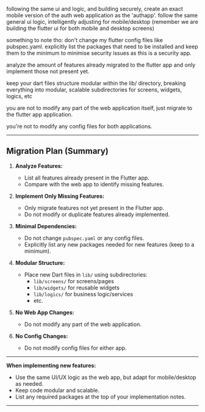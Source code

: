 following the same ui and logic, and building securely, create an exact mobile version of the auth web application as the 'authapp'. follow the same general ui logic, intelligently adjusting for mobile/desktop (remember we are building the flutter ui for both mobile and desktop screens)

something to note tho: don't change my flutter config files like pubspec.yaml. explicitly list the packages that need to be installed and keep them to the minimum to minimise security issues as this is a security app.

analyze the amount of features already migrated to the flutter app and only implement those not present yet.

keep your dart files structure modular within the lib/ directory, breaking everything into modular, scalable subdirectories for screens, widgets, logics, etc

you are not to modify any part of the web application itself, just migrate to the flutter app application.

you're not to modify any config files for both applications.

---

## Migration Plan (Summary)

1. **Analyze Features:**  
   - List all features already present in the Flutter app.
   - Compare with the web app to identify missing features.

2. **Implement Only Missing Features:**  
   - Only migrate features not yet present in the Flutter app.
   - Do not modify or duplicate features already implemented.

3. **Minimal Dependencies:**  
   - Do not change `pubspec.yaml` or any config files.
   - Explicitly list any new packages needed for new features (keep to a minimum).

4. **Modular Structure:**  
   - Place new Dart files in `lib/` using subdirectories:
     - `lib/screens/` for screens/pages
     - `lib/widgets/` for reusable widgets
     - `lib/logics/` for business logic/services
     - etc.

5. **No Web App Changes:**  
   - Do not modify any part of the web application.

6. **No Config Changes:**  
   - Do not modify config files for either app.

---

**When implementing new features:**
- Use the same UI/UX logic as the web app, but adapt for mobile/desktop as needed.
- Keep code modular and scalable.
- List any required packages at the top of your implementation notes.

---